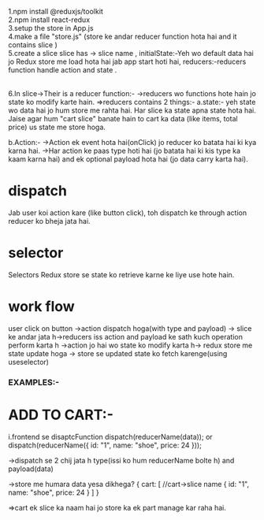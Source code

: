 1.npm install @reduxjs/toolkit
</br>
2.npm install react-redux
</br>
3.setup the store in App.js
</br>
4.make a file "store.js" (store ke andar reducer function hota hai and it contains slice )
</br>
5.create a slice
slice has -> 
slice name ,
initialState:-Yeh wo default data hai jo Redux store me load hota hai jab app start hoti hai,
reducers:-reducers function handle  action and state .

 </br>
6.In slice->Their is a reducer function:-
->reducers wo functions hote hain jo state ko modify karte hain.
=>reducers contains 2 things:-
a.state:-
yeh state wo data hai jo hum store me rahta hai.
Har slice ka state apna state hota hai. Jaise agar hum "cart slice" banate hain to cart ka data (like items, total price) us state me store hoga.


b.Action:-
->Action ek event hota hai(onClick) jo reducer ko batata hai ki kya karna hai.
->Har action ke paas type hoti hai (jo batata hai ki kis type ka kaam karna hai) and ek optional payload hota hai (jo data carry karta hai).


# dispatch 
Jab user koi action kare (like button click), toh dispatch ke through action reducer ko bheja jata hai.

# selector
Selectors Redux store se state ko retrieve karne ke liye use hote hain.

# work flow
user click on button ->action dispatch hoga(with type and payload) -> slice ke andar jata h->reducers iss action and payload ke sath kuch operation perform karta h ->action jo hai wo state ko modify karta h-> redux store me state update hoga -> store se updated state ko fetch karenge(using useselector)



### EXAMPLES:-

# ADD TO CART:-
i.frontend se disaptcFunction
dispatch(reducerName(data));
or
dispatch(reducerName({ id: "1", name: "shoe", price: 24 }));

->dispatch se 2 chij jata h type(issi ko hum reducerName bolte h) and payload(data)

->store me humara data yesa dikhega?
{
  cart: [              //cart->slice name
    {
      id: "1",
      name: "shoe",
      price: 24
    }
  ]
}

=>cart ek slice ka naam hai jo store ka ek part manage kar raha hai.